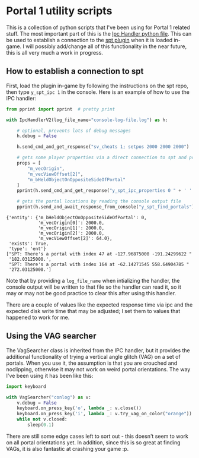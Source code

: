 # Portal 1 utility scripts
This is a collection of python scripts that I've been using for Portal 1 related stuff. The most important part of this is the [Ipc Handler python file](src/ipc_stuff/ipc_handler_v2.py). This can be used to establish a connection to the [spt plugin](https://github.com/YaLTeR/SourcePauseTool) when it is loaded in-game. I will possibly add/change all of this functionality in the near future, this is all very much a work in progress.

## How to establish a connection to spt
First, load the plugin in-game by following the instructions on the spt repo, then type  `y_spt_ipc 1` in the console. Here is an example of how to use the IPC handler:
```python
from pprint import pprint  # pretty print

with IpcHandlerV2(log_file_name="console-log-file.log") as h:

    # optional, prevents lots of debug messages
    h.debug = False

    h.send_cmd_and_get_response("sv_cheats 1; setpos 2000 2000 2000")

    # gets some player properties via a direct connection to spt and prints them
    props = [
        "m_vecOrigin",
        "m_vecViewOffset[2]",
        "m_bHeldObjectOnOppositeSideOfPortal"
    ]
    pprint(h.send_cmd_and_get_response("y_spt_ipc_properties 0 " + ' '.join(props))[0])

    # gets the portal locations by reading the console output file
    pprint(h.send_and_await_response_from_console("y_spt_find_portals"))
```
```
{'entity': {'m_bHeldObjectOnOppositeSideOfPortal': 0,
            'm_vecOrigin[0]': 2000.0,
            'm_vecOrigin[1]': 2000.0,
            'm_vecOrigin[2]': 2000.0,
            'm_vecViewOffset[2]': 64.0},
 'exists': True,
 'type': 'ent'}
["SPT: There's a portal with index 47 at -127.96875000 -191.24299622 "
 '182.03125000.',
 "SPT: There's a portal with index 164 at -62.14271545 558.64904785 "
 '272.03125000.']
```
Note that by providing a `log_file_name` when intializing the handler, the console output will be written to that file so the handler can read it, so it may or may not be good practice to clear this after using this handler.

There are a couple of values like the expected response time via ipc and the expected disk write time that may be adjusted; I set them to values that happened to work for me.

## Using the VAG searcher
The VagSearcher class is inherited from the IPC handler, but it provides the additional functionality of trying a vertical angle glitch (VAG) on a set of portals. When you use it, the assumption is that you are crouched and noclipping, otherwise it may not work on weird portal orientations. The way I've been using it has been like this:
```python
import keyboard

with VagSearcher("conlog") as v:
    v.debug = False
    keyboard.on_press_key('o', lambda _: v.close())
    keyboard.on_press_key('i', lambda _: v.try_vag_on_color("orange"))
    while not v.closed:
        sleep(0.1)
```
There are still some edge cases left to sort out - this doesn't seem to work on all portal orientations yet. In addition, since this is so great at finding VAGs, it is also fantastic at crashing your game :p.